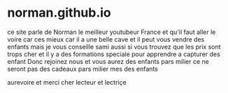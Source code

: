 # norman.github.io
ce site parle de Norman le meilleur youtubeur France 
et qu'il faut aller le voire car ces mieux car il a une belle cave 
et il peut vous vendre des enfants mais je vous conseille sami aussi si vous trouvez que les prix sont trops cher 
et il y a des formations speciale pour apprendre a capturer des enfant 
Donc rejoinez nous et vous aurez des enfants pars milier 
ce ne seront pas des cadeaux pars milier mes des enfants 

aurevoire et merci cher lecteur et lectriçe
